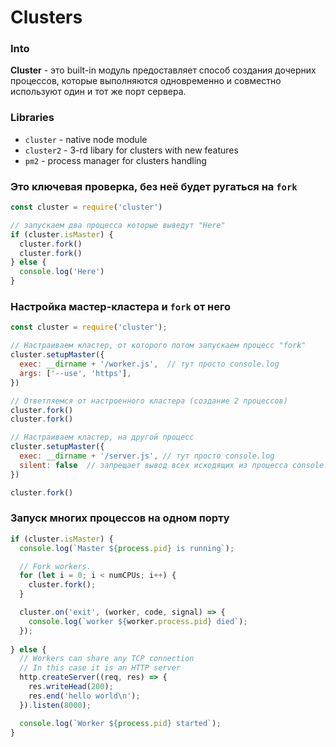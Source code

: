 # Clusters

### Into
**Cluster** - это built-in модуль предоставляет способ создания дочерних процессов, 
которые выполняются одновременно и совместно используют один и тот же порт сервера.

### Libraries
- `cluster` - native node module
- `cluster2` - 3-rd libary for clusters with new features
- `pm2` - process manager for clusters handling

### Это ключевая проверка, без неё будет ругаться на `fork`
```js
const cluster = require('cluster')

// запускаем два процесса которые выведут "Here"
if (cluster.isMaster) {
  cluster.fork()  
  cluster.fork()
} else {
  console.log('Here')
}
```


### Настройка мастер-кластера и `fork` от него
```js
const cluster = require('cluster');

// Настраиваем кластер, от которого потом запускаем процесс "fork"
cluster.setupMaster({
  exec: __dirname + '/worker.js',  // тут просто console.log
  args: ['--use', 'https'],
})

// Ответляемся от настроенного кластера (создание 2 процессов)
cluster.fork() 
cluster.fork() 

// Настраиваем кластер, на другой процесс
cluster.setupMaster({
  exec: __dirname + '/server.js', // тут просто console.log
  silent: false  // запрещает вывод всех исходящих из процесса console.log() и т.д.
})

cluster.fork() 
```

### Запуск многих процессов на одном порту 
```js
if (cluster.isMaster) {
  console.log(`Master ${process.pid} is running`);

  // Fork workers.
  for (let i = 0; i < numCPUs; i++) {
    cluster.fork();
  }

  cluster.on('exit', (worker, code, signal) => {
    console.log(`worker ${worker.process.pid} died`);
  });
  
} else {
  // Workers can share any TCP connection
  // In this case it is an HTTP server
  http.createServer((req, res) => {
    res.writeHead(200);
    res.end('hello world\n');
  }).listen(8000);

  console.log(`Worker ${process.pid} started`);
}
```
